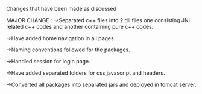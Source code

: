 Changes that have been made as discussed

MAJOR CHANGE : 
  ->Separated c++ files into 2 dll files one consisting JNI related c++ codes and another containing pure c++ codes.
  
->Have added home navigation in all pages.

->Naming conventions followed for the packages.

->Handled session for login page.

->Have added separated folders for css,javascript and headers.

->Converted all packages into separated jars and deployed in tomcat server.


     
